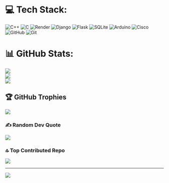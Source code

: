 
# 💻 Tech Stack:
![C++](https://img.shields.io/badge/c++-%2300599C.svg?style=flat&logo=c%2B%2B&logoColor=white) ![C](https://img.shields.io/badge/c-%2300599C.svg?style=flat&logo=c&logoColor=white) ![Render](https://img.shields.io/badge/Render-%46E3B7.svg?style=flat&logo=render&logoColor=white) ![Django](https://img.shields.io/badge/django-%23092E20.svg?style=flat&logo=django&logoColor=white) ![Flask](https://img.shields.io/badge/flask-%23000.svg?style=flat&logo=flask&logoColor=white) ![SQLite](https://img.shields.io/badge/sqlite-%2307405e.svg?style=flat&logo=sqlite&logoColor=white) ![Arduino](https://img.shields.io/badge/-Arduino-00979D?style=flat&logo=Arduino&logoColor=white) ![Cisco](https://img.shields.io/badge/cisco-%23049fd9.svg?style=flat&logo=cisco&logoColor=black) ![GitHub](https://img.shields.io/badge/github-%23121011.svg?style=flat&logo=github&logoColor=white) ![Git](https://img.shields.io/badge/git-%23F05033.svg?style=flat&logo=git&logoColor=white)
# 📊 GitHub Stats:
![](https://github-readme-stats.vercel.app/api?username=ggraci11&theme=merko&hide_border=false&include_all_commits=true&count_private=false)<br/>
![](https://nirzak-streak-stats.vercel.app/?user=ggraci11&theme=merko&hide_border=false)<br/>
![](https://github-readme-stats.vercel.app/api/top-langs/?username=ggraci11&theme=merko&hide_border=false&include_all_commits=true&count_private=false&layout=compact)

## 🏆 GitHub Trophies
![](https://github-profile-trophy.vercel.app/?username=ggraci11&theme=radical&no-frame=true&no-bg=true&margin-w=4)

### ✍️ Random Dev Quote
![](https://quotes-github-readme.vercel.app/api?type=horizontal&theme=radical)

### 🔝 Top Contributed Repo
![](https://github-contributor-stats.vercel.app/api?username=ggraci11&limit=5&theme=radical&combine_all_yearly_contributions=true)

---
[![](https://visitcount.itsvg.in/api?id=ggraci11&icon=0&color=0)](https://visitcount.itsvg.in)

<!-- Proudly created with GPRM ( https://gprm.itsvg.in ) -->
